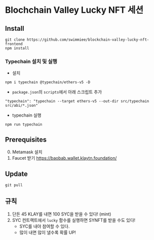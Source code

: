 # Blochchain Valley Lucky NFT 세션

## Install
```
git clone https://github.com/swimmiee/blockchain-valley-lucky-nft-frontend
npm install
```
### Typechain 설치 및 실행
- 설치
```
npm i typechain @typechain/ethers-v5 -D
```
- `package.json`의 `scripts`에서 아래 스크립트 추가
```
"typechain": "typechain --target ethers-v5 --out-dir src/typechain src/abi/*.json"
```
- typechain 실행
```
npm run typechain
```

## Prerequisites
0. Metamask 설치
1. Faucet 받기 https://baobab.wallet.klaytn.foundation/

## Update
```
git pull
```

## 규칙
1. 단돈 45 KLAY를 내면 100 SYC을 받을 수 있다! (mint)
2. SYC 컨트랙트에서 `lucky` 함수를 실행하면 SYNFT를 받을 수도 있다!
    - SYC를 내야 참여할 수 있다.
    - 많이 내면 많이 낼수록 확률 UP!